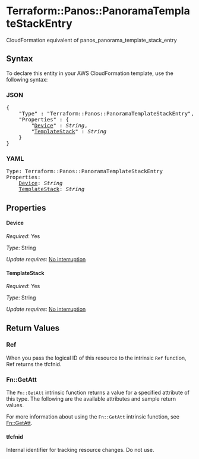 # Terraform::Panos::PanoramaTemplateStackEntry

CloudFormation equivalent of panos_panorama_template_stack_entry

## Syntax

To declare this entity in your AWS CloudFormation template, use the following syntax:

### JSON

<pre>
{
    "Type" : "Terraform::Panos::PanoramaTemplateStackEntry",
    "Properties" : {
        "<a href="#device" title="Device">Device</a>" : <i>String</i>,
        "<a href="#templatestack" title="TemplateStack">TemplateStack</a>" : <i>String</i>
    }
}
</pre>

### YAML

<pre>
Type: Terraform::Panos::PanoramaTemplateStackEntry
Properties:
    <a href="#device" title="Device">Device</a>: <i>String</i>
    <a href="#templatestack" title="TemplateStack">TemplateStack</a>: <i>String</i>
</pre>

## Properties

#### Device

_Required_: Yes

_Type_: String

_Update requires_: [No interruption](https://docs.aws.amazon.com/AWSCloudFormation/latest/UserGuide/using-cfn-updating-stacks-update-behaviors.html#update-no-interrupt)

#### TemplateStack

_Required_: Yes

_Type_: String

_Update requires_: [No interruption](https://docs.aws.amazon.com/AWSCloudFormation/latest/UserGuide/using-cfn-updating-stacks-update-behaviors.html#update-no-interrupt)

## Return Values

### Ref

When you pass the logical ID of this resource to the intrinsic `Ref` function, Ref returns the tfcfnid.

### Fn::GetAtt

The `Fn::GetAtt` intrinsic function returns a value for a specified attribute of this type. The following are the available attributes and sample return values.

For more information about using the `Fn::GetAtt` intrinsic function, see [Fn::GetAtt](https://docs.aws.amazon.com/AWSCloudFormation/latest/UserGuide/intrinsic-function-reference-getatt.html).

#### tfcfnid

Internal identifier for tracking resource changes. Do not use.


